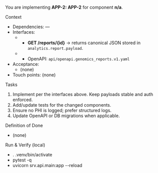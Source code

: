 You are implementing **APP-2: APP-2** for component **n/a**.

Context
- Dependencies: —
- Interfaces:
  - - **GET /reports/{id}** → returns canonical JSON stored in `analytics.report.payload`.
  - - OpenAPI: `api/openapi.genomics_reports.v1.yaml`
- Acceptance:
  - (none)
- Touch points: (none)

Tasks
1) Implement per the interfaces above. Keep payloads stable and auth enforced.
2) Add/update tests for the changed components.
3) Ensure no PHI is logged; prefer structured logs.
4) Update OpenAPI or DB migrations when applicable.

Definition of Done
- (none)

Run & Verify (local)
- . .venv/bin/activate
- pytest -q
- uvicorn srv.api.main:app --reload
